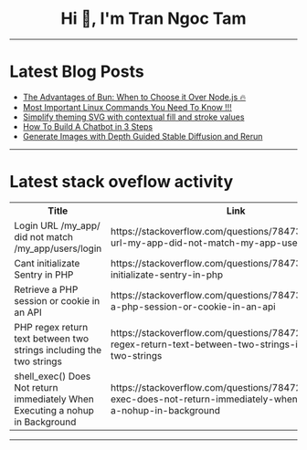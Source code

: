 <h1 align="center">Hi 👋, I'm Tran Ngoc Tam</h1>

---

# Latest Blog Posts 
<!-- BLOG-POST-LIST:START -->
- [The Advantages of Bun: When to Choose it Over Node.js 🔥](https://dev.to/kwamedev/the-advantages-of-bun-when-to-choose-it-over-nodejs-m4m)
- [Most Important Linux Commands You Need To Know !!!](https://dev.to/dhanushnehru/most-important-linux-commands-you-need-to-know--4aei)
- [Simplify theming SVG with contextual fill and stroke values](https://dev.to/robole/contextual-svg-fill-and-stroke-values-new-svg-goody-3mfa)
- [How To Build A Chatbot in 3 Steps](https://dev.to/kwan/how-to-build-a-chatbot-in-3-steps-2h2p)
- [Generate Images with Depth Guided Stable Diffusion and Rerun](https://dev.to/rerunio/generate-images-with-depth-guided-stable-diffusion-and-rerun-3lcp)
<!-- BLOG-POST-LIST:END -->

---

# Latest stack oveflow activity
<table>
  <tr><th>Title</th><th>Link</th></tr>
  <!-- STACKOVERFLOW:START --><tr><td>Login URL /my_app/ did not match /my_app/users/login</td><td>https://stackoverflow.com/questions/78473150/login-url-my-app-did-not-match-my-app-users-login</td></tr><tr><td>Cant initializate Sentry in PHP</td><td>https://stackoverflow.com/questions/78473145/cant-initializate-sentry-in-php</td></tr><tr><td>Retrieve a PHP session or cookie in an API</td><td>https://stackoverflow.com/questions/78473106/retrieve-a-php-session-or-cookie-in-an-api</td></tr><tr><td>PHP regex return text between two strings including the two strings</td><td>https://stackoverflow.com/questions/78472982/php-regex-return-text-between-two-strings-including-the-two-strings</td></tr><tr><td>shell_exec&lpar;&rpar; Does Not return immediately When Executing a nohup in Background</td><td>https://stackoverflow.com/questions/78472953/shell-exec-does-not-return-immediately-when-executing-a-nohup-in-background</td></tr><!-- STACKOVERFLOW:END -->
</table>

---


